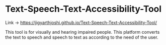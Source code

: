# Text-Speech-Text-Accessibility-Tool
Link -> https://jigyarthjoshi.github.io/Text-Speech-Text-Accessibility-Tool/


This tool is for visually and hearing impaired people. This platform converts the text to speech and speech to text as according to the need of the user.

